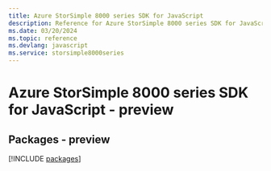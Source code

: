 ```yaml
---
title: Azure StorSimple 8000 series SDK for JavaScript
description: Reference for Azure StorSimple 8000 series SDK for JavaScript
ms.date: 03/20/2024
ms.topic: reference
ms.devlang: javascript
ms.service: storsimple8000series
---
```

# Azure StorSimple 8000 series SDK for JavaScript - preview
## Packages - preview
[!INCLUDE [packages](storsimple-8000-series-index.md)]
